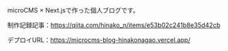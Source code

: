 microCMS × Next.jsで作った個人ブログです。

制作記録記事：https://qiita.com/hinako_n/items/e53b02c241b8e35d42cb

デプロイURL：https://microcms-blog-hinakonagao.vercel.app/
